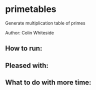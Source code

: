 # primetables
Generate multiplication table of primes

Author: Colin Whiteside

How to run:
- 

Pleased with:
-

What to do with more time:
-